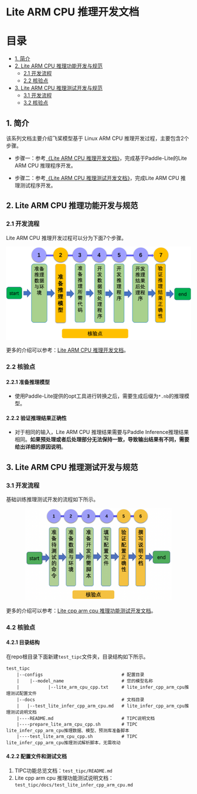 # Lite ARM CPU 推理开发文档

# 目录

- [1. 简介](#1)
- [2. Lite ARM CPU 推理功能开发与规范](#2)
    - [2.1 开发流程](#2.1)
    - [2.2 核验点](#2.2)
- [3. Lite ARM CPU 推理测试开发与规范](#3)
    - [3.1 开发流程](#3.1)
    - [3.2 核验点](#3.2)


<a name="1"></a>

## 1. 简介

该系列文档主要介绍飞桨模型基于 Linux ARM CPU 推理开发过程，主要包含2个步骤。


- 步骤一：参考[《Lite ARM CPU 推理开发文档》](./lite_infer_cpp_arm_cpu.md)，完成基于Paddle-Lite的Lite ARM CPU 推理程序开发。

- 步骤二：参考[《Lite ARM CPU 推理测试开发文档》](./test_lite_infer_cpp_arm_cpu.md)，完成Lite ARM CPU 推理测试程序开发。


<a name="2"></a>

## 2. Lite ARM CPU 推理功能开发与规范

### 2.1 开发流程

Lite ARM CPU 推理开发过程可以分为下面7个步骤。

<div align="center">
    <img src="../images/lite_infer_arm_cpu_guide.png" width="800">
</div>


更多的介绍可以参考：[Lite ARM CPU 推理开发文档](./lite_infer_cpp_arm_cpu.md)。

<a name="2.2"></a>

### 2.2 核验点

#### 2.2.1 准备推理模型

* 使用Paddle-Lite提供的opt工具进行转换之后，需要生成后缀为`*.nb`的推理模型。

#### 2.2.2 验证推理结果正确性

* 对于相同的输入，Lite ARM CPU 推理结果需要与Paddle Inference推理结果相同。**如果预处理或者后处理部分无法保持一致，导致输出结果有不同，需要给出详细的原因说明**。


## 3. Lite ARM CPU 推理测试开发与规范

<a name="4.1"></a>

### 3.1 开发流程

基础训练推理测试开发的流程如下所示。

<div align="center">
    <img src="./images/test_lite_infer_cpp_arm_cpu_pipeline.png" width="400">
</div>


更多的介绍可以参考：[Lite cpp arm cpu 推理功能测试开发文档](./test_lite_infer_cpp_arm_cpu.md)。


<a name="4.2"></a>

### 4.2 核验点

#### 4.2.1 目录结构

在repo根目录下面新建`test_tipc`文件夹，目录结构如下所示。

```
test_tipc
    |--configs                              # 配置目录
    |    |--model_name                      # 您的模型名称
    |           |--lite_arm_cpu_cpp.txt     # lite_infer_cpp_arm_cpu推理测试配置文件
    |--docs                                 # 文档目录
    |   |--test_lite_infer_cpp_arm_cpu.md   # lite_infer_cpp_arm_cpu推理测试说明文档
    |----README.md                          # TIPC说明文档
    |----prepare_lite_arm_cpu_cpp.sh        # TIPC lite_infer_cpp_arm_cpu推理数据、模型、预测库准备脚本
    |----test_lite_arm_cpu_cpp.sh           # TIPC lite_infer_cpp_arm_cpu推理测试解析脚本，无需改动
```


#### 4.2.2 配置文件和测试文档

1. TIPC功能总览文档：`test_tipc/README.md`
2. Lite cpp arm cpu 推理功能测试说明文档：`test_tipc/docs/test_lite_infer_cpp_arm_cpu.md`
